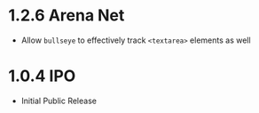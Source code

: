 # 1.2.6 Arena Net

- Allow `bullseye` to effectively track `<textarea>` elements as well

# 1.0.4 IPO

- Initial Public Release
